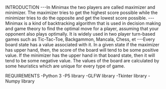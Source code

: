 INTRODUCTION
---In Minimax the two players are called maximizer and minimizer. The maximizer  tries to get the highest score possible 
while the minimizer tries to do the opposite and get  the lowest score possible.
---Minimax is a kind of backtracking algorithm that is used in decision making and  game theory to find the optimal move 
for a player, assuming that your opponent also plays  optimally. It is widely used in two player turn-based games such as Tic-Tac-Toe,  Backgammon, Mancala, Chess, et
---Every board state has a value associated with it. In a given state if the maximizer  has upper hand, then, the score of the board will tend to be some positive value. If the  minimizer has the upper hand in that board state, then it will tend to be some negative value.  The values of the board are calculated by some heuristics which are unique for every type  of game.

REQUIREMENTS
-Python 3
-P5 library
-GLFW library
-Tkinter library
-Numpy library
